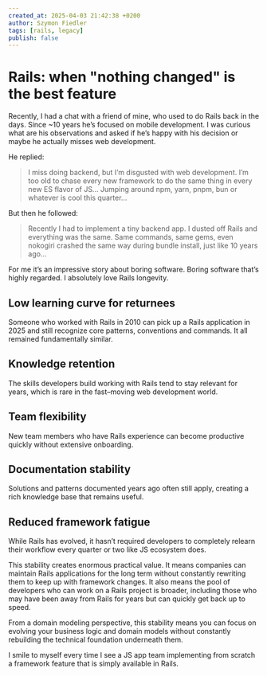```yaml
---
created_at: 2025-04-03 21:42:38 +0200
author: Szymon Fiedler
tags: [rails, legacy]
publish: false
---
```


# Rails: when "nothing changed" is the best feature

Recently, I had a chat with a friend of mine, who used to do Rails back in the days. Since ~10 years he’s focused on mobile development. I was curious what are his observations and asked if he’s happy with his decision or maybe he actually misses web development. 

<!-- more -->

He replied:

> I miss doing backend, but I’m disgusted with web development. I’m too old to chase every new framework to do the same thing in every new ES flavor of JS... Jumping around npm, yarn, pnpm, bun or whatever is cool this quarter...

But then he followed:

> Recently I had to implement a tiny backend app. I dusted off Rails and everything was the same. Same commands, same gems, even nokogiri crashed the same way during bundle install, just like 10 years ago...

For me it’s an impressive story about boring software. Boring software that’s highly regarded. I absolutely love Rails longevity.

## Low learning curve for returnees
Someone who worked with Rails in 2010 can pick up a Rails application in 2025 and still recognize core patterns, conventions and commands. It all remained fundamentally similar.

## Knowledge retention
The skills developers build working with Rails tend to stay relevant for years, which is rare in the fast–moving web development world.

## Team flexibility
New team members who have Rails experience can become productive quickly without extensive onboarding.

## Documentation stability
Solutions and patterns documented years ago often still apply, creating a rich knowledge base that remains useful.

## Reduced framework fatigue
While Rails has evolved, it hasn’t required developers to 
completely relearn their workflow every quarter or two like JS ecosystem does.

This stability creates enormous practical value. It means companies can maintain Rails applications for the long term without constantly rewriting them to keep up with framework changes. It also means the pool of developers who can work on a Rails project is broader, including those who may have been away from Rails for years but can quickly get back up to speed.

From a domain modeling perspective, this stability means you can focus on evolving your business logic and domain models without constantly rebuilding the technical foundation underneath them.

I smile to myself every time I see a JS app team implementing from scratch a framework feature that is simply available in Rails.